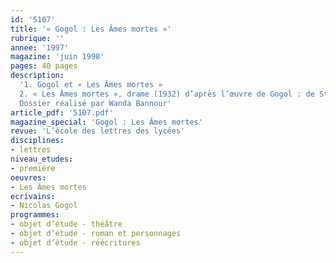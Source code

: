 ```yaml
---
id: '5107'
title: '« Gogol : Les Âmes mortes »'
rubrique: ''
annee: '1997'
magazine: 'juin 1998'
pages: 40 pages
description: 
  '1. Gogol et « Les Âmes mortes »
  2. « Les Âmes mortes », drame (1932) d’après l’œuvre de Gogol : de Stanislavski à Meyerhold
  Dossier réalisé par Wanda Bannour'
article_pdf: '5107.pdf'
magazine_special: 'Gogol : Les Âmes mortes'
revue: 'L’école des lettres des lycées'
disciplines:
- lettres
niveau_etudes:
- première
oeuvres:
- Les Âmes mortes
ecrivains:
- Nicolas Gogol
programmes:
- objet d’étude - théâtre
- objet d’étude - roman et personnages
- objet d’étude - réécritures
---
```

